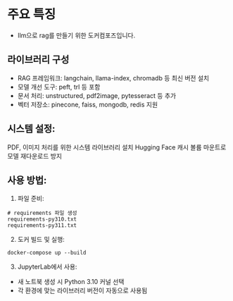 # 주요 특징
- llm으로 rag를 만들기 위한 도커컴포즈입니다.

## 라이브러리 구성

- RAG 프레임워크: langchain, llama-index, chromadb 등 최신 버전 설치
- 모델 개선 도구: peft, trl 등 포함
- 문서 처리: unstructured, pdf2image, pytesseract 등 추가
- 벡터 저장소: pinecone, faiss, mongodb, redis 지원

## 시스템 설정:

PDF, 이미지 처리를 위한 시스템 라이브러리 설치
Hugging Face 캐시 볼륨 마운트로 모델 재다운로드 방지

## 사용 방법:

1. 파일 준비:

```bashCopy 
# requirements 파일 생성
requirements-py310.txt
requirements-py311.txt
```

2. 도커 빌드 및 실행:
```bashCopy
docker-compose up --build
```

3. JupyterLab에서 사용:

- 새 노트북 생성 시 Python 3.10 커널 선택
- 각 환경에 맞는 라이브러리 버전이 자동으로 사용됨

